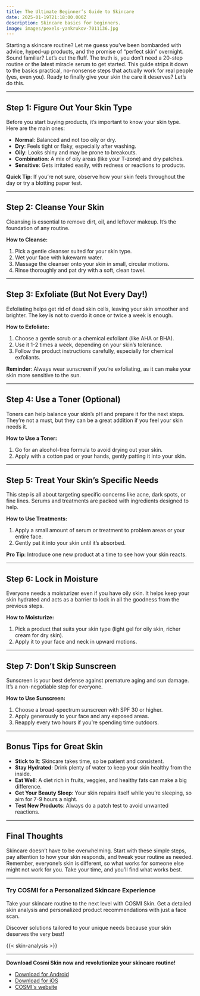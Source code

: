 ```yaml
---
title: The Ultimate Beginner’s Guide to Skincare
date: 2025-01-19T21:18:00.000Z
description: Skincare basics for beginners.
image: images/pexels-yankrukov-7011136.jpg
---
```

Starting a skincare routine? Let me guess you’ve been bombarded with advice, hyped-up products, and the promise of “perfect skin” overnight. Sound familiar? Let’s cut the fluff. The truth is, you don’t need a 20-step routine or the latest miracle serum to get started. This guide strips it down to the basics practical, no-nonsense steps that actually work for real people (yes, even you). Ready to finally give your skin the care it deserves? Let’s do this.

---

## Step 1: Figure Out Your Skin Type

Before you start buying products, it’s important to know your skin type. Here are the main ones:

- **Normal**: Balanced and not too oily or dry.
- **Dry**: Feels tight or flaky, especially after washing.
- **Oily**: Looks shiny and may be prone to breakouts.
- **Combination**: A mix of oily areas (like your T-zone) and dry patches.
- **Sensitive**: Gets irritated easily, with redness or reactions to products.

**Quick Tip**: If you’re not sure, observe how your skin feels throughout the day or try a blotting paper test.

---

## Step 2: Cleanse Your Skin

Cleansing is essential to remove dirt, oil, and leftover makeup. It’s the foundation of any routine.

**How to Cleanse:**

1. Pick a gentle cleanser suited for your skin type.
2. Wet your face with lukewarm water.
3. Massage the cleanser onto your skin in small, circular motions.
4. Rinse thoroughly and pat dry with a soft, clean towel.

---

## Step 3: Exfoliate (But Not Every Day!)

Exfoliating helps get rid of dead skin cells, leaving your skin smoother and brighter. The key is not to overdo it once or twice a week is enough.

**How to Exfoliate:**

1. Choose a gentle scrub or a chemical exfoliant (like AHA or BHA).
2. Use it 1-2 times a week, depending on your skin’s tolerance.
3. Follow the product instructions carefully, especially for chemical exfoliants.

**Reminder**: Always wear sunscreen if you’re exfoliating, as it can make your skin more sensitive to the sun.

---

## Step 4: Use a Toner (Optional)

Toners can help balance your skin’s pH and prepare it for the next steps. They’re not a must, but they can be a great addition if you feel your skin needs it.

**How to Use a Toner:**

1. Go for an alcohol-free formula to avoid drying out your skin.
2. Apply with a cotton pad or your hands, gently patting it into your skin.

---

## Step 5: Treat Your Skin’s Specific Needs

This step is all about targeting specific concerns like acne, dark spots, or fine lines. Serums and treatments are packed with ingredients designed to help.

**How to Use Treatments:**

1. Apply a small amount of serum or treatment to problem areas or your entire face.
2. Gently pat it into your skin until it’s absorbed.

**Pro Tip**: Introduce one new product at a time to see how your skin reacts.

---

## Step 6: Lock in Moisture

Everyone needs a moisturizer even if you have oily skin. It helps keep your skin hydrated and acts as a barrier to lock in all the goodness from the previous steps.

**How to Moisturize:**

1. Pick a product that suits your skin type (light gel for oily skin, richer cream for dry skin).
2. Apply it to your face and neck in upward motions.

---

## Step 7: Don’t Skip Sunscreen

Sunscreen is your best defense against premature aging and sun damage. It’s a non-negotiable step for everyone.

**How to Use Sunscreen:**

1. Choose a broad-spectrum sunscreen with SPF 30 or higher.
2. Apply generously to your face and any exposed areas.
3. Reapply every two hours if you’re spending time outdoors.

---

## Bonus Tips for Great Skin

- **Stick to It**: Skincare takes time, so be patient and consistent.
- **Stay Hydrated**: Drink plenty of water to keep your skin healthy from the inside.
- **Eat Well**: A diet rich in fruits, veggies, and healthy fats can make a big difference.
- **Get Your Beauty Sleep**: Your skin repairs itself while you’re sleeping, so aim for 7-9 hours a night.
- **Test New Products**: Always do a patch test to avoid unwanted reactions.

---

## Final Thoughts

Skincare doesn’t have to be overwhelming. Start with these simple steps, pay attention to how your skin responds, and tweak your routine as needed. Remember, everyone’s skin is different, so what works for someone else might not work for you. Take your time, and you’ll find what works best.

---

### Try COSMI for a Personalized Skincare Experience  

Take your skincare routine to the next level with COSMI Skin. Get a detailed skin analysis and personalized product recommendations with just a face scan.  

Discover solutions tailored to your unique needs because your skin deserves the very best!  

{{< skin-analysis >}}

---
**Download Cosmi Skin now and revolutionize your skincare routine!**  
- [Download for Android](https://play.google.com/store/apps/details?id=com.taic.cosmi&hl=en)  
- [Download for iOS](https://apps.apple.com/us/app/cosmi-become-attractive/id6737167960)  
- [COSMI's website](https://www.cosmi.skin/)  

